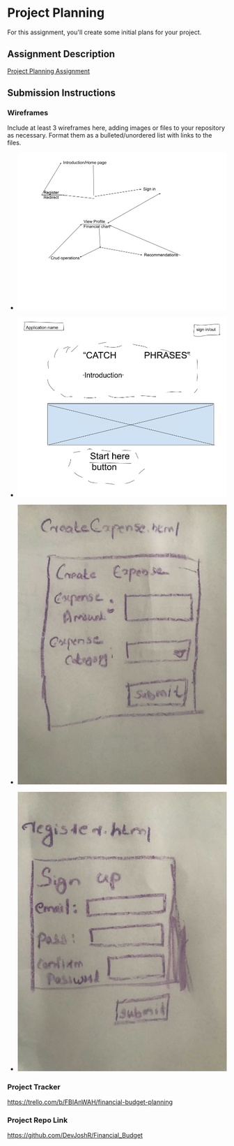 # Project Planning
For this assignment, you'll create some initial plans for your project.

## Assignment Description
[Project Planning Assignment](https://education.launchcode.org/liftoff/modules/assignments/project-planning)

## Submission Instructions

### Wireframes

Include at least 3 wireframes here, adding images or files to your repository as necessary. Format them as a bulleted/unordered list with links to the files.

* ![Application flow](images/application_flow.jpg)

* ![Introduction page](images/introduction_page.jpg)

* ![add_expense](images/add_expense.jpg)

* ![add_expense](images/register.jpg)

### Project Tracker

https://trello.com/b/FBIAnWAH/financial-budget-planning

### Project Repo Link

https://github.com/DevJoshR/Financial_Budget
